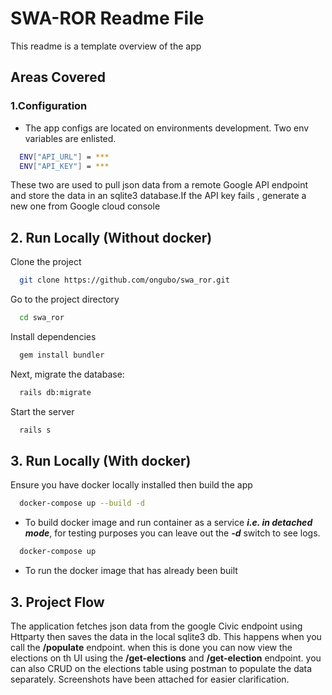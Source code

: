 # SWA-ROR Readme File

This readme is a template overview of the app

## Areas Covered

### 1.Configuration

- The app configs are located on environments development. Two env variables are enlisted.

```bash
  ENV["API_URL"] = ***
  ENV["API_KEY"] = ***
```

These two are used to pull json data from a remote Google API endpoint and store the data in an sqlite3 database.If the API key fails , generate a new one from Google cloud console

## 2. Run Locally (Without docker)

Clone the project

```bash
  git clone https://github.com/ongubo/swa_ror.git
```

Go to the project directory

```bash
  cd swa_ror
```

Install dependencies

```bash
  gem install bundler
```

Next, migrate the database:

```bash
  rails db:migrate
```

Start the server

```bash
  rails s
```

## 3. Run Locally (With docker)

Ensure you have docker locally installed then build the app

```bash
  docker-compose up --build -d
```

- To build docker image and run container as a service **_i.e. in detached mode_**, for testing purposes you can leave out the **_-d_** switch to see logs.

```bash
  docker-compose up
```

- To run the docker image that has already been built

## 3. Project Flow

The application fetches json data from the google Civic endpoint using Httparty then saves the data in the local sqlite3 db. This happens when you call the **/populate** endpoint. when this is done you can now view the elections on th UI using the **/get-elections** and **/get-election** endpoint. you can also CRUD on the elections table using postman to populate the data separately. Screenshots have been attached for easier clarification.
